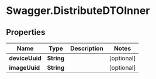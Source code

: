 # Swagger.DistributeDTOInner

## Properties
Name | Type | Description | Notes
------------ | ------------- | ------------- | -------------
**deviceUuid** | **String** |  | [optional] 
**imageUuid** | **String** |  | [optional] 


